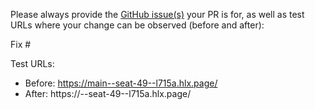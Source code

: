 Please always provide the [GitHub issue(s)](../issues) your PR is for, as well as test URLs where your change can be observed (before and after):

Fix #<gh-issue-id>

Test URLs:
- Before: https://main--seat-49--l715a.hlx.page/
- After: https://<branch>--seat-49--l715a.hlx.page/
